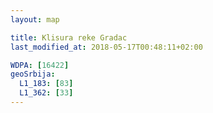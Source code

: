 ```yaml
---
layout: map

title: Klisura reke Gradac
last_modified_at: 2018-05-17T00:48:11+02:00

WDPA: [16422]
geoSrbija:
  L1_183: [83]
  L1_362: [33]
---
```

